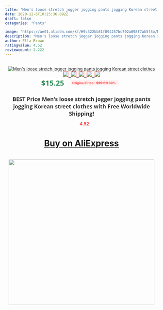 ```yaml
---
title: "Men's loose stretch jogger jogging pants jogging Korean street clothes"
date: 2020-12-6T10:25:36.892Z
draft: false
categories: "Pants"

image: "https://ae01.alicdn.com/kf/H9c322bb81f894257bc702a098f7ab5f8o/Men-s-loose-stretch-jogger-jogging-pants-jogging-Korean-street-clothes.jpg"
description: "Men's loose stretch jogger jogging pants jogging Korean street clothes"
author: Ella Brown
ratingvalue: 4.52
reviewcount: 2.222
---
```

<br>
<div style="text-align: center;">
<a href="https://s.click.aliexpress.com/e/_A3QRjR" target="_blank" rel="nofollow noopener noreferrer"><img alt="Men's loose stretch jogger jogging pants jogging Korean street clothes" class="magnifier-image" src="https://ae01.alicdn.com/kf/H9c322bb81f894257bc702a098f7ab5f8o/Men-s-loose-stretch-jogger-jogging-pants-jogging-Korean-street-clothes.jpg_640x640.jpg">
<br>
<img style="border:1px solid salmon" src="https://ae01.alicdn.com/kf/H9c322bb81f894257bc702a098f7ab5f8o/Men-s-loose-stretch-jogger-jogging-pants-jogging-Korean-street-clothes.jpg_120x120.jpg">&nbsp;&nbsp;<img style="border:1px solid salmon" src="https://ae01.alicdn.com/kf/H2a1e9bae3ef6473b80a2eb2bd78c2142z/Men-s-loose-stretch-jogger-jogging-pants-jogging-Korean-street-clothes.jpg_120x120.jpg">&nbsp;&nbsp;<img style="border:1px solid salmon" src="https://ae01.alicdn.com/kf/H53ae0588b2e5482c898b8b679304b3ed2/Men-s-loose-stretch-jogger-jogging-pants-jogging-Korean-street-clothes.jpg_120x120.jpg">&nbsp;&nbsp;<img style="border:1px solid salmon" src="https://ae01.alicdn.com/kf/H9f16f8ae56b84e28998c24388f5f39e7a/Men-s-loose-stretch-jogger-jogging-pants-jogging-Korean-street-clothes.jpg_120x120.jpg">&nbsp;&nbsp;<img style="border:1px solid salmon" src="https://ae01.alicdn.com/kf/H35fa320cb3ff48758d4eeeca39318597u/Men-s-loose-stretch-jogger-jogging-pants-jogging-Korean-street-clothes.jpg_120x120.jpg"></a></div><br0>
<div style="text-align: center;"><span style="background-color: white; border: 0px; box-sizing: border-box; color: seagreen; display: inline-block; font-family: &quot;open sans&quot; , &quot;arial&quot; , &quot;helvetica&quot; , sans-serif , &quot;heiti&quot;; font-size: 24px; font-stretch: inherit; font-weight: 700; line-height: inherit; margin: 0px 10px 0px 0px; padding: 0px; vertical-align: middle;">$15.25 </span>
<span style="background: rgb(255 , 241 , 241); border-radius: 3px; border: 0px; box-sizing: border-box; color: #ff4747; display: inline-block; font-family: inherit; font-size: 12px; font-stretch: inherit; font-style: inherit; font-variant: inherit; font-weight: 600; line-height: inherit; margin: 0px; padding: 2px 5px; transform: scale(0.9); vertical-align: middle;">Original Price : <b style="text-decoration: line-through;">$25.00 </b> 39%&nbsp;&nbsp;</span></div>
<h1 style="color: #333333; display: inline-block; font-family: &quot;open sans&quot; , &quot;arial&quot; , &quot;helvetica&quot; , sans-serif , &quot;heiti&quot;; font-size: 18px; font-stretch: inherit; font-weight: 700; text-align: center;">BEST Price Men's loose stretch jogger jogging pants jogging Korean street clothes with Free Worldwide Shipping!</h1>
<div style="color: #ff4747; text-align: center;">
<img src="https://4.bp.blogspot.com/-M0ZcTcb-5uY/XleCXlxnR4I/AAAAAAAAAEc/OrjgMkXV1oMQFaCRZj5HQwOCBcu3w1FegCPcBGAYYCw/s1600/star.png" style="height: 15px;">&nbsp;<b>4.52</b></div>
<div class="button_cont" align="center"><a class="buynow_a" href="https://s.click.aliexpress.com/e/_A3QRjR" target="_blank" rel="nofollow noopener noreferrer"><H1>Buy on AliExpress</H1></a></div><br>
<div class="separator" style="clear: both; text-align: center;">
<img src="https://lh3.googleusercontent.com/-pTy5HemUv9M/XlePHvY0dAI/AAAAAAAAAE4/0nX5iRUoIWY8eMW9Dpxeirr157OZliDIgCLcBGAsYHQ/s1600/badge.gif" width="480">
</div>
